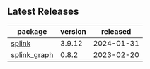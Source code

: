 ## Latest Releases
| package | version | released |
|--------------|-----------|-------------|
| [splink](https://github.com/moj-analytical-services/splink) | 3.9.12 | 2024-01-31 |
| [splink_graph](https://github.com/moj-analytical-services/splink_graph) | 0.8.2 | 2023-02-20 |
